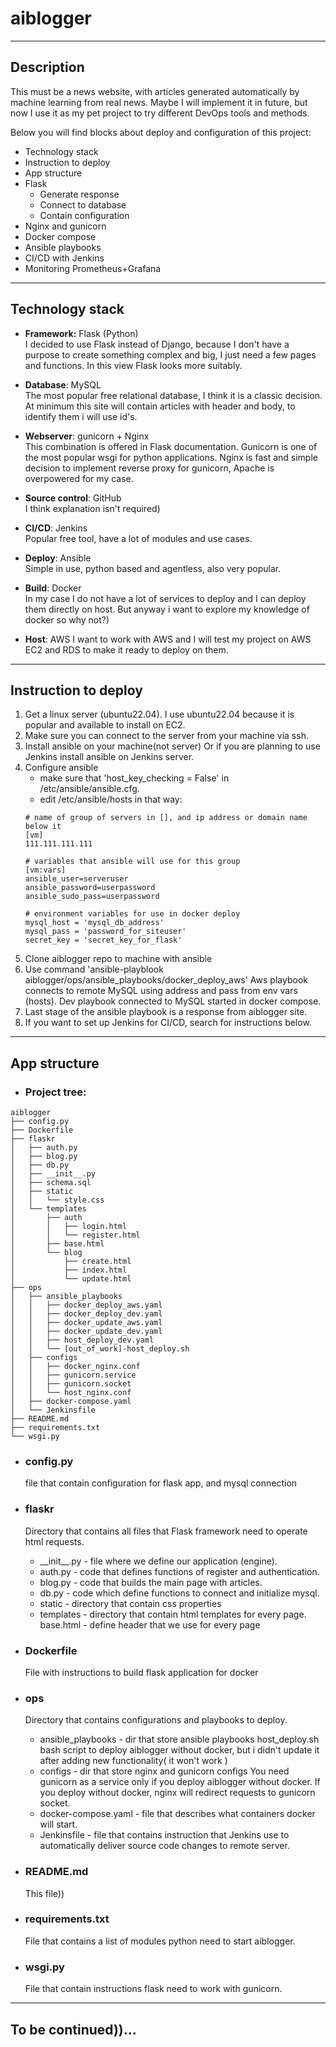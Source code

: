 # aiblogger
***
## Description

This must be a news website, with articles generated automatically by machine learning from real news. Maybe I will implement it in future, but now I use it as my pet project to try different DevOps tools and methods.

Below you will find blocks about deploy and configuration of this project:
- Technology stack
- Instruction to deploy
- App structure
- Flask
	 - Generate response
	 - Connect to database
	 - Contain configuration
- Nginx and gunicorn
- Docker compose
- Ansible playbooks
- CI/CD with Jenkins
- Monitoring Prometheus+Grafana

***
## Technology stack

- **Framework:** Flask (Python) </br>
	I decided to use Flask instead of Django, because I don't have a purpose to create something complex and big, I just need a few pages and functions. In this view Flask looks more suitably.

- **Database**: MySQL </br>
	 The most popular free relational database, I think it is a classic decision. At minimum this site will contain articles with header and body, to identify them i will use id's.

- **Webserver**: gunicorn + Nginx </br>
	 This combination is offered in Flask documentation. 
	 Gunicorn is one of the most popular wsgi for python applications.
	 Nginx is fast and simple decision to implement reverse proxy for gunicorn, Apache is overpowered for my case.

- **Source control**: GitHub </br>
	 I think explanation isn't required)

- **CI/CD**: Jenkins </br>
	 Popular free tool, have a lot of modules and use cases.

- **Deploy**: Ansible </br>
	 Simple in use, python based and agentless, also very popular.

- **Build**: Docker </br>
	 In my case I do not have a lot of services to deploy and I can deploy them directly on host. But anyway i want to explore my knowledge of docker so why not?)

- **Host**: AWS 
	 I  want to work with AWS and I will test my project on AWS EC2 and RDS to make it ready to deploy on them.

***
## Instruction to deploy

1) Get a linux server (ubuntu22.04). 
	I use ubuntu22.04 because it is popular and available to install on EC2.
2) Make sure you can connect to the server from your machine via ssh. 
3) Install ansible on your machine(not server) 
	 Or if you are planning to use Jenkins install ansible on Jenkins server.
4) Configure ansible 
	- make sure that 'host_key_checking = False' in /etc/ansible/ansible.cfg.
	- edit /etc/ansible/hosts in that way:
	```
	# name of group of servers in [], and ip address or domain name below it
	[vm]
	111.111.111.111

	# variables that ansible will use for this group
	[vm:vars]
	ansible_user=serveruser
	ansible_password=userpassword
	ansible_sudo_pass=userpassword
	
	# environment variables for use in docker deploy
	mysql_host = 'mysql_db_address'
	mysql_pass = 'password_for_siteuser'
	secret_key = 'secret_key_for_flask'
	```
5) Clone aiblogger repo to machine with ansible 
6) Use command 'ansible-playblook aiblogger/ops/ansible_playbooks/docker_deploy_aws'
	Aws playbook connects to remote MySQL using address and pass from env vars (hosts).
	Dev playbook connected to MySQL started in docker compose.  
7) Last stage of the ansible playbook is a response from aiblogger site. 
8) If you want to set up Jenkins for CI/CD, search for instructions below.

***
## App structure

- ### Project tree:
```
aiblogger
├── config.py
├── Dockerfile
├── flaskr
│   ├── auth.py
│   ├── blog.py
│   ├── db.py
│   ├── __init__.py
│   ├── schema.sql
│   ├── static
│   │   └── style.css
│   └── templates
│       ├── auth
│       │   ├── login.html
│       │   └── register.html
│       ├── base.html
│       └── blog
│           ├── create.html
│           ├── index.html
│           └── update.html
├── ops
│   ├── ansible_playbooks
│   │   ├── docker_deploy_aws.yaml
│   │   ├── docker_deploy_dev.yaml
│   │   ├── docker_update_aws.yaml
│   │   ├── docker_update_dev.yaml
│   │   ├── host_deploy_dev.yaml
│   │   └── [out_of_work]-host_deploy.sh
│   ├── configs
│   │   ├── docker_nginx.conf
│   │   ├── gunicorn.service
│   │   ├── gunicorn.socket
│   │   └── host_nginx.conf
│   ├── docker-compose.yaml
│   └── Jenkinsfile
├── README.md
├── requirements.txt
└── wsgi.py

```

- ### config.py
	 file that contain configuration for flask app, and mysql connection

- ### flaskr 
	 Directory that contains all files that Flask framework need to operate html requests.
	- \_\_init\_\_.py - file where we define our application (engine).
	- auth.py - code that defines functions of register and authentication.
	- blog.py - code that builds the main page with articles.
	- db.py - code which define functions to connect and initialize mysql.
	- static - directory that contain css properties
	- templates - directory that contain html templates for every page.
		base.html - define header that we use for every page

- ### Dockerfile
	File with instructions to build flask application for docker

- ### ops
	Directory that contains configurations and playbooks to deploy.
	- ansible_playbooks - dir that store ansible playbooks
		host_deploy.sh bash script to deploy aiblogger without docker, but i didn't update it after adding new functionality( it won't work )
	- configs - dir that store nginx and gunicorn configs
		 You need gunicorn as a service only if you deploy aiblogger without docker.
		 If you deploy without docker, nginx will redirect requests to gunicorn socket.
	- docker-compose.yaml - file that describes what containers docker will start.
	- Jenkinsfile - file that contains instruction that Jenkins use to automatically deliver source code changes to remote server.

- ### README.md
	This file))

- ### requirements.txt
	File that contains a list of modules python need to start aiblogger.

- ### wsgi.py 
	File that contain instructions flask need to work with gunicorn.

***
## To be continued))...

